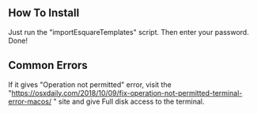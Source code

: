## How To Install

Just run the "importEsquareTemplates" script. Then enter your password. Done!

## Common Errors

If it gives "Operation not permitted" error, visit the "https://osxdaily.com/2018/10/09/fix-operation-not-permitted-terminal-error-macos/ " site and give Full disk access to the terminal.

